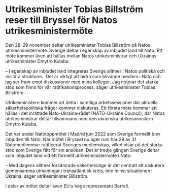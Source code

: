 # Utrikesminister Tobias Billström reser till Bryssel för Natos utrikesministermöte

Den 28–29 november deltar utrikesminister Tobias Billström på Natos utrikesministermöte. Sverige deltar i egenskap av inbjudet land till Nato. Ett möte kommer även att hållas mellan Natos utrikesministrar och Ukrainas utrikesminister Dmytro Kuleba.

– I egenskap av inbjudet land integreras Sverige alltmer i Natos politiska och militära strukturer.  Det är viktigt att bidra som blivande medlem i Nato och jag ser fram emot diskussioner med mina kollegor. Jag noterar det starka stöd som finns för vår ratifikationsprocess, säger utrikesminister Tobias Billström.

Utrikesministern kommer att delta i samtliga arbetssessioner där aktuella säkerhetspolitiska frågor kommer diskuteras. Ett första möte kommer att hållas i det inrättade Nato-Ukraina-rådet (NATO-Ukraine Council), där Natos utrikesministrar deltar tillsammans med den ukrainska utrikesministern Dmytro Kuleba.

Det var under Natotoppmötet i Madrid juni 2022 som Sverige formellt blev inbjuden till Nato. När mötet i Bryssel nu äger rum har 29 av 31 Natomedlemmar ratificerat Sveriges medlemskap, vilket visar på det starka stöd som Sverige fått för sin ansökan. Det är tredje gången Sverige deltar som inbjudet land vid ett formellt utrikesministermöte i Nato.

– Med dagens alltmer försämrade säkerhetsläge är det centralt att diskutera gemensamma utmaningar i transatlantisk krets, inte minst situationen i Ukraina, säger utrikesminister Billström.

I delar av mötet deltar även EU:s höge representant Borrell.
